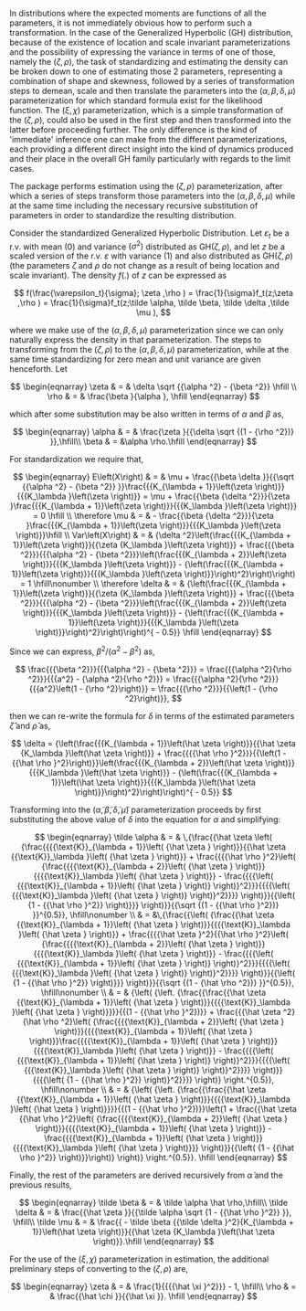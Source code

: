In distributions where the expected moments are functions of all the parameters, it is not immediately obvious how to perform such a transformation. In the case of the Generalized Hyperbolic (GH) distribution, because of the existence of location and scale invariant parameterizations and the possibility of expressing 
the variance in terms of one of those, namely the $(\zeta, \rho)$, the task of standardizing and estimating the density can be broken down to one of estimating those 2 parameters, representing a combination of shape and skewness, followed by a series of transformation steps to demean, scale and then translate the parameters 
into the $(\alpha, \beta, \delta, \mu)$ parameterization for which standard formula exist for the likelihood function. The $(\xi, \chi)$ parameterization, which is a simple transformation of the $(\zeta, \rho)$, could also be used in the first step and then transformed into the latter before proceeding further. The only difference is the kind of 'immediate' inference one can make from the different parameterizations, each providing a different direct insight into the kind of dynamics produced and their place in the overall GH family particularly with regards to the limit cases.

The package performs estimation using the $(\zeta, \rho)$ parameterization, after which a series of steps transform those parameters into the $(\alpha, \beta, \delta, \mu)$ while at the same time including the necessary recursive substitution of parameters in order to standardize the resulting distribution.


Consider the standardized Generalized Hyperbolic Distribution. Let $\varepsilon_t$ be a r.v. with mean $(0)$ and variance $({\sigma}^2)$ distributed as $\textrm{GH}(\zeta, \rho)$, and let $z$ be a scaled version of the r.v. $\varepsilon$ with variance $(1)$ and also distributed as $\textrm{GH}(\zeta, \rho)$ (the parameters
$\zeta$ and $\rho$ do not change as a result of being location and scale invariant). The density $f(.)$ of $z$ can be expressed as

$$
f(\frac{\varepsilon_t}{\sigma}; \zeta ,\rho ) = \frac{1}{\sigma}f_t(z;\zeta ,\rho ) =
\frac{1}{\sigma}f_t(z;\tilde \alpha, \tilde \beta, \tilde \delta ,\tilde \mu ),
$$

where we make use of the $(\alpha, \beta, \delta, \mu)$ parameterization since we can only naturally express the density in that parameterization. The steps to
transforming from the $(\zeta, \rho)$ to the $(\alpha, \beta, \delta, \mu)$ parameterization, while at the same time standardizing for zero mean and unit
variance are given henceforth. Let

$$
\begin{eqnarray}
\zeta & = & \delta \sqrt {{\alpha ^2} - {\beta ^2}} \hfill \\
\rho & = & \frac{\beta }{\alpha }, \hfill
\end{eqnarray}
$$

which after some substitution may be also written in terms of  $\alpha$ and $\beta$ as,

$$
\begin{eqnarray}
\alpha & = & \frac{\zeta }{{\delta \sqrt {(1 - {\rho ^2})} }},\hfill\\
\beta  & = &\alpha \rho.\hfill
\end{eqnarray}
$$

For standardization we require that,

$$
\begin{eqnarray}
  E\left(X\right) & = & \mu  + \frac{{\beta \delta }}{{\sqrt {{\alpha ^2} - {\beta ^2}} }}\frac{{{K_{\lambda  + 1}}\left(\zeta \right)}}{{{K_\lambda }\left(\zeta \right)}} = \mu  + \frac{{\beta {\delta ^2}}}{\zeta }\frac{{{K_{\lambda  + 1}}\left(\zeta \right)}}{{{K_\lambda }\left(\zeta \right)}} = 0 \hfill \\
  \therefore \mu  & = & - \frac{{\beta {\delta ^2}}}{\zeta }\frac{{{K_{\lambda  + 1}}\left(\zeta \right)}}{{{K_\lambda }\left(\zeta \right)}}\hfill \\
  Var\left(X\right) & = & {\delta ^2}\left(\frac{{{K_{\lambda  + 1}}\left(\zeta \right)}}{{\zeta {K_\lambda }\left(\zeta \right)}} + \frac{{{\beta ^2}}}{{{\alpha ^2} - {\beta ^2}}}\left(\frac{{{K_{\lambda  + 2}}\left(\zeta \right)}}{{{K_\lambda }\left(\zeta \right)}} - {\left(\frac{{{K_{\lambda  + 1}}\left(\zeta \right)}}{{{K_\lambda }\left(\zeta \right)}}\right)^2}\right)\right) = 1 \hfill\nonumber \\
  \therefore \delta  & = & {\left(\frac{{{K_{\lambda  + 1}}\left(\zeta \right)}}{{\zeta {K_\lambda }\left(\zeta \right)}} + \frac{{{\beta ^2}}}{{{\alpha ^2} - {\beta ^2}}}\left(\frac{{{K_{\lambda  + 2}}\left(\zeta \right)}}{{{K_\lambda }\left(\zeta \right)}} - {\left(\frac{{{K_{\lambda  + 1}}\left(\zeta \right)}}{{{K_\lambda }\left(\zeta \right)}}\right)^2}\right)\right)^{ - 0.5}} \hfill
\end{eqnarray}
$$


Since we can express, $\beta^2/\left(\alpha^2 - \beta^2\right)$ as,

$$
\frac{{{\beta ^2}}}{{{\alpha ^2} - {\beta ^2}}} = \frac{{{\alpha ^2}{\rho ^2}}}{{{a^2} - {\alpha ^2}{\rho ^2}}} = \frac{{{\alpha ^2}{\rho ^2}}}{{{a^2}\left(1 - {\rho ^2}\right)}} = \frac{{{\rho ^2}}}{{\left(1 - {\rho ^2}\right)}},
$$

then we can re-write the formula for $\delta$ in terms of the estimated parameters $\hat\zeta$ and $\hat\rho$ as,

$$
\delta  = {\left(\frac{{{K_{\lambda  + 1}}\left(\hat \zeta \right)}}{{\hat \zeta {K_\lambda }\left(\hat \zeta \right)}} + \frac{{{{\hat \rho }^2}}}{{\left(1 - {{\hat \rho }^2}\right)}}\left(\frac{{{K_{\lambda  + 2}}\left(\hat \zeta \right)}}{{{K_\lambda }\left(\hat \zeta \right)}} - {\left(\frac{{{K_{\lambda  + 1}}\left(\hat \zeta \right)}}{{{K_\lambda }\left(\hat \zeta \right)}}\right)^2}\right)\right)^{ - 0.5}}
$$

Transforming into the $(\tilde \alpha ,\tilde \beta ,\tilde \delta ,\tilde \mu )$
parameterization proceeds by first substituting the above value of $\delta$ into the
equation for $\alpha$ and simplifying:

$$
\begin{eqnarray}
  \tilde \alpha & = & \,{\frac{{\hat \zeta \left( {\frac{{{{\text{K}}_{\lambda  + 1}}\left( {\hat \zeta } \right)}}{{\hat \zeta {{\text{K}}_\lambda }\left( {\hat \zeta } \right)}} + \frac{{{{\hat \rho }^2}\left( {\frac{{{{\text{K}}_{\lambda  + 2}}\left( {\hat \zeta } \right)}}{{{{\text{K}}_\lambda }\left( {\hat \zeta } \right)}} - \frac{{{{\left( {{{\text{K}}_{\lambda  + 1}}\left( {\hat \zeta } \right)} \right)}^2}}}{{{{\left( {{{\text{K}}_\lambda }\left( {\hat \zeta } \right)} \right)}^2}}}} \right)}}{{\left( {1 - {{\hat \rho }^2}} \right)}}} \right)}}{{\sqrt {(1 - {{\hat \rho }^2})} }}^{0.5}}, \hfill\nonumber \\
   & = &\,{\frac{{\left( {\frac{{\hat \zeta {{\text{K}}_{\lambda  + 1}}\left( {\hat \zeta } \right)}}{{{{\text{K}}_\lambda }\left( {\hat \zeta } \right)}} + \frac{{{{\hat \zeta }^2}{{\hat \rho }^2}\left( {\frac{{{{\text{K}}_{\lambda  + 2}}\left( {\hat \zeta } \right)}}{{{{\text{K}}_\lambda }\left( {\hat \zeta } \right)}} - \frac{{{{\left( {{{\text{K}}_{\lambda  + 1}}\left( {\hat \zeta } \right)} \right)}^2}}}{{{{\left( {{{\text{K}}_\lambda }\left( {\hat \zeta } \right)} \right)}^2}}}} \right)}}{{\left( {1 - {{\hat \rho }^2}} \right)}}} \right)}}{{\sqrt {(1 - {\hat \rho ^2})} }}^{0.5}}, \hfill\nonumber \\
   & = & {\left( {\left. {\frac{{\frac{{\hat \zeta {{\text{K}}_{\lambda  + 1}}\left( {\hat \zeta } \right)}}{{{{\text{K}}_\lambda }\left( {\hat \zeta } \right)}}}}{{(1 - {{\hat \rho }^2})}} + \frac{{{\hat \zeta ^2}{\hat \rho ^2}\left( {\frac{{{{\text{K}}_{\lambda  + 2}}\left( {\hat \zeta } \right)}}{{{{\text{K}}_{\lambda  + 1}}\left( {\hat \zeta } \right)}}\frac{{{{\text{K}}_{\lambda  + 1}}\left( {\hat \zeta } \right)}}{{{{\text{K}}_\lambda }\left( {\hat \zeta } \right)}} - \frac{{{{\left( {{{\text{K}}_{\lambda  + 1}}\left( {\hat \zeta } \right)} \right)}^2}}}{{{{\left( {{{\text{K}}_\lambda }\left( {\hat \zeta } \right)} \right)}^2}}}} \right)}}{{{{\left( {1 - {{\hat \rho }^2}} \right)}^2}}}} \right)} \right.^{0.5}}, \hfill\nonumber \\
   & = & {\left( {\left. {\frac{{\frac{{\hat \zeta {{\text{K}}_{\lambda  + 1}}\left( {\hat \zeta } \right)}}{{{{\text{K}}_\lambda }\left( {\hat \zeta } \right)}}}}{{(1 - {{\hat \rho }^2})}}\left(1 + \frac{{\hat \zeta {{\hat \rho }^2}\left( {\frac{{{{\text{K}}_{\lambda  + 2}}\left( {\hat \zeta } \right)}}{{{{\text{K}}_{\lambda  + 1}}\left( {\hat \zeta } \right)}} - \frac{{{{\text{K}}_{\lambda  + 1}}\left( {\hat \zeta } \right)}}{{{{\text{K}}_\lambda }\left( {\hat \zeta } \right)}}} \right)}}{{\left( {1 - {{\hat \rho }^2}} \right)}}\right)} \right)} \right.^{0.5}}. \hfill
\end{eqnarray}
$$

Finally, the rest of the parameters are derived recursively from $\tilde\alpha$
and the previous results,

$$
\begin{eqnarray}
  \tilde \beta  & = & \tilde \alpha \hat \rho,\hfill\\
  \tilde \delta & = & \frac{{\hat \zeta }}{{\tilde \alpha \sqrt {1 - {{\hat \rho }^2}} }}, \hfill\\
  \tilde \mu & = & \frac{{ - \tilde \beta {{\tilde \delta }^2}{K_{\lambda  + 1}}\left(\hat \zeta \right)}}{{\hat \zeta {K_\lambda }\left(\hat \zeta \right)}}.\hfill
\end{eqnarray}
$$

For the use of the $(\xi, \chi)$ parameterization in estimation, the additional
preliminary steps of converting to the $(\zeta, \rho)$ are,

$$
\begin{eqnarray}
  \zeta  & = & \frac{1}{{{{\hat \xi }^2}}} - 1, \hfill\\
  \rho  & = & \frac{{\hat \chi }}{{\hat \xi }}. \hfill
\end{eqnarray}
$$
